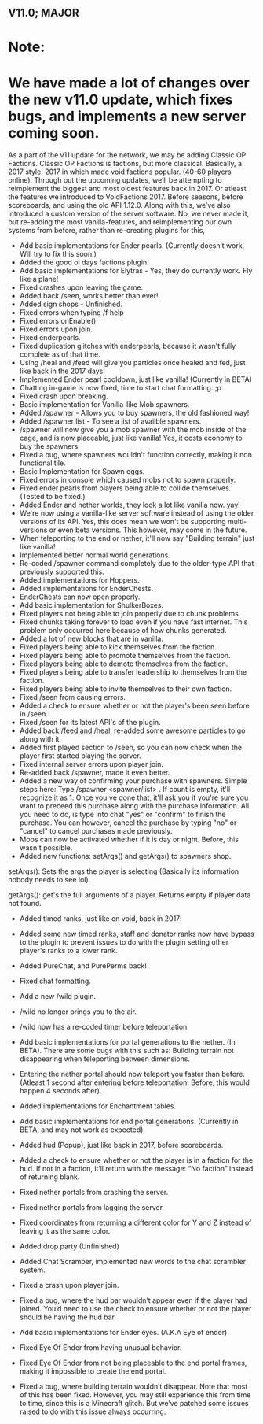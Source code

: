 ## V11.0; MAJOR

# Note:
# We have made a lot of changes over the new v11.0 update, which fixes bugs, and implements a new server coming soon.


As a part of the v11 update for the network, we may be adding Classic OP Factions. Classic OP Factions is factions, but more classical. Basically, a 2017 style. 2017 in which made void factions popular. (40-60 players online).
Through out the upcoming updates, we’ll be attempting to reimplement the biggest and most oldest features back in 2017. Or atleast the features we introduced to VoidFactions 2017. Before seasons, before scoreboards, and using the old API 1.12.0. Along with this, we’ve also introduced a custom version of the server software. No, we never made it, but re-adding the most vanilla-features, and reimplementing our own systems from before, rather than re-creating plugins for this,
- Add basic implementations for Ender pearls. (Currently doesn’t work. Will try to fix this soon.)
- Added the good ol days factions plugin.
- Add basic implementations for Elytras - Yes, they do currently work. Fly like a plane!
- Fixed crashes upon leaving the game.
- Added back /seen, works better than ever!
- Added sign shops - Unfinished.
- Fixed errors when typing /f help
- Fixed errors onEnable()
- Fixed errors upon join.
- Fixed enderpearls.
- Fixed duplication glitches with enderpearls, because it wasn't fully complete as of that time.
- Using /heal and /feed will give you particles once healed and fed, just like back in the 2017 days!
- Implemented Ender pearl cooldown, just like vanilla! (Currently in BETA)
- Chatting in-game is now fixed, time to start chat formatting. ;p
- Fixed crash upon breaking.
- Basic implementation for Vanilla-like Mob spawners.
- Added /spawner - Allows you to buy spawners, the old fashioned way!
- Added /spawner list - To see a list of availble spawners.
- /spawner <mob> will now give you a mob spawner with the mob inside of the cage, and is now placeable, just like vanilla! Yes, it costs economy to buy the spawners.
- Fixed a bug, where spawners wouldn't function correctly, making it non functional tile.
- Basic Implementation for Spawn eggs.
- Fixed errors in console which caused mobs not to spawn properly.
- Fixed ender pearls from players being able to collide themselves. (Tested to be fixed.)
- Added Ender and nether worlds, they look a lot like vanilla now. yay!
- We're now using a vanilla-like server software instead of using the older versions of its API. Yes, this does mean we won't be supporting multi-versions or even beta versions. This however, may come in the future.
- When teleporting to the end or nether, it'll now say "Building terrain" just like vanilla!
- Implemented better normal world generations.
- Re-coded /spawner command completely due to the older-type API that previously supported this.
- Added implementations for Hoppers.
- Added implementations for EnderChests.
- EnderChests can now open properly.
- Add basic implementation for ShulkerBoxes.
- Fixed players not being able to join properly due to chunk problems.
- Fixed chunks taking forever to load even if you have fast internet. This problem only occurred here because of how chunks generated.
- Added a lot of new blocks that are in vanilla.
- Fixed players being able to kick themselves from the faction.
- Fixed players being able to promote themselves from the faction.
- Fixed players being able to demote themselves from the faction.
- Fixed players being able to transfer leadership to themselves from the faction.
- Fixed players being able to invite themselves to their own faction.
- Fixed /seen from causing errors.
- Added a check to ensure whether or not the player's been seen before in /seen.
- Fixed /seen for its latest API's of the plugin.
- Added back /feed and /heal, re-added some awesome particles to go along with it.
- Added first played section to /seen, so you can now check when the player first started playing the server.
- Fixed internal server errors upon player join.
- Re-added back /spawner, made it even better.
- Added a new way of confirming your purchase with spawners. Simple steps here:
Type /spawner <spawner/list> <count>. If count is empty, it'll recognize it as 1. Once you've done that, it'll ask you if you're sure you want to preceed this purchase along with the purchase information. All you need to do, is type into chat "yes" or "confirm" to finish the purchase. You can however, cancel the purchase by typing "no" or "cancel" to cancel purchases made previously.
- Mobs can now be activated whether if it is day or night. Before, this wasn't possible.
- Added new functions: setArgs() and getArgs() to spawners shop.
  
setArgs(): Sets the args the player is selecting (Basically its information nobody needs to see lol).

getArgs(): get's the full arguments of a player. Returns empty if player data not found.
- Added timed ranks, just like on void, back in 2017!
- Added some new timed ranks, staff and donator ranks now have bypass to the plugin to prevent issues to do with the plugin setting other player's ranks to a lower rank.
- Added PureChat, and PurePerms back!
- Fixed chat formatting.
- Add a new /wild plugin.
- /wild no longer brings you to the air.
- /wild now has a re-coded timer before teleportation.
- Add basic implementations for portal generations to the nether. (In BETA).
There are some bugs with this such as:
Building terrain not disappearing when teleporting between dimensions.

- Entering the nether portal should now teleport you faster than before. (Atleast 1 second after entering before teleportation. Before, this would happen 4 seconds after).
- Added implementations for Enchantment tables.
- Add basic implementations for end portal generations. (Currently in BETA, and may not work as expected).
- Added hud (Popup), just like back in 2017, before scoreboards.
- Added a check to ensure whether or not the player is in a faction for the hud. If not in a faction, it’ll return with the message: “No faction” instead of returning blank.
- Fixed nether portals from crashing the server.
- Fixed nether portals from lagging the server.
- Fixed coordinates from returning a different color for Y and Z instead of leaving it as the same color.
- Added drop party (Unfinished)
- Added Chat Scramber, implemented new words to the chat scrambler system.
- Fixed a crash upon player join.
- Fixed a bug, where the hud bar wouldn’t appear even if the player had joined. You’d need to use the check to ensure whether or not the player should be having the hud bar.
- Add basic implementations for Ender eyes. (A.K.A Eye of ender)
- Fixed Eye Of Ender from having unusual behavior.
- Fixed Eye Of Ender from not being placeable to the end portal frames, making it impossible to create the end portal.
- Fixed a bug, where building terrain wouldn’t disappear. Note that most of this has been fixed. However, you may still experience this from time to time, since this is a Minecraft glitch. But we’ve patched some issues raised to do with this issue always occurring.

